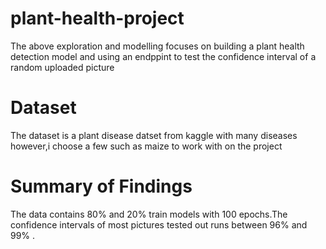 
# plant-health-project
The above exploration and modelling focuses on building a plant health detection model and using an endppint   to test the confidence interval of a random uploaded picture
# Dataset
The dataset is a plant disease datset from kaggle with many diseases however,i choose a few such as maize to work with on the project
# Summary of Findings
The data contains 80% and 20% train models with 100 epochs.The confidence intervals of most pictures tested out runs between 96% and 99% .
